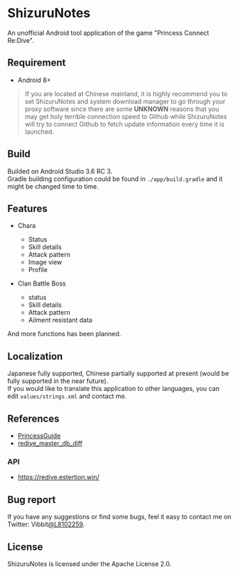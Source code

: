 # ShizuruNotes
An unofficial Android tool application of the game "Princess Connect Re:Dive".

## Requirement
* Android 8+  
> If you are located at Chinese mainland, it is highly recommend you to set ShizuruNotes and system download manager to go through your proxy software since there are some **UNKNOWN** reasons that you may get holy terrible connection speed to Github while ShizuruNotes will try to connect Github to fetch update information every time it is launched. 

## Build
Builded on Android Studio 3.6 RC 3.  
Gradle building configuration could be found in `./app/build.gradle` and it might be changed time to time.

## Features
* Chara
	* Status
	* Skill details
	* Attack pattern
	* Image view
	* Profile

* Clan Battle Boss
	* status
	* Skill details
	* Attack pattern
	* Ailment resistant data

And more functions has been planned. 

## Localization 
Japanese fully supported, Chinese partially supported at present (would be fully supported in the near future).  
If you would like to translate this application to other languages, you can edit `values/strings.xml` and contact me. 

## References 
* [PrincessGuide](https://github.com/superk589/PrincessGuide) 
* [redive_master_db_diff](https://github.com/esterTion/redive_master_db_diff) 

### API
* https://redive.estertion.win/

## Bug report
If you have any suggestions or find some bugs, feel it easy to contact me on Twitter: Vibbit[@L8102259](https://twitter.com/L8102259). 

## License 
ShizuruNotes is licensed under the Apache License 2.0. 
